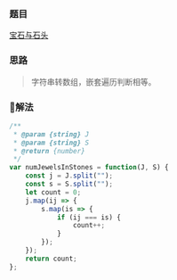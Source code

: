### 题目

[宝石与石头](https://leetcode-cn.com/problems/jewels-and-stones/description/)

### 思路

> 字符串转数组，嵌套遍历判断相等。

### 解法

```js
/**
 * @param {string} J
 * @param {string} S
 * @return {number}
 */
var numJewelsInStones = function(J, S) {
    const j = J.split("");
    const s = S.split("");
    let count = 0;
    j.map(ij => {
        s.map(is => {
            if (ij === is) {
                count++;
            }
        });
    });
    return count;
};
```
